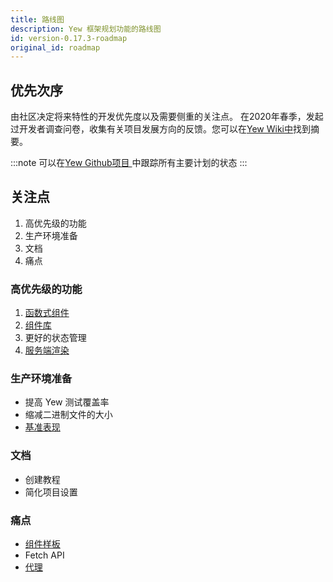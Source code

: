 ```yaml
---
title: 路线图
description: Yew 框架规划功能的路线图
id: version-0.17.3-roadmap
original_id: roadmap
---
```


## 优先次序

由社区决定将来特性的开发优先度以及需要侧重的关注点。 在2020年春季，发起过开发者调查问卷，收集有关项目发展方向的反馈。您可以在[Yew Wiki中](https://github.com/yewstack/yew/wiki/Dev-Survey-%5BSpring-2020%5D)找到摘要。

:::note
可以在[Yew Github项目 ](https://github.com/yewstack/yew/projects)中跟踪所有主要计划的状态 
:::

## 关注点

1. 高优先级的功能
2. 生产环境准备
3. 文档
4. 痛点

### 高优先级的功能

1. [函数式组件](https://github.com/yewstack/yew/projects/3)
2. [组件库](https://github.com/yewstack/yew/projects/4)
3. 更好的状态管理
4. [服务端渲染](https://github.com/yewstack/yew/projects/5)

### 生产环境准备

- 提高 Yew 测试覆盖率
- 缩减二进制文件的大小
- [基准表现](https://github.com/yewstack/yew/issues/5)

### 文档

- 创建教程
- 简化项目设置

### 痛点

- [组件样板](https://github.com/yewstack/yew/issues/830)
- Fetch API
- [代理](https://github.com/yewstack/yew/projects/6)
